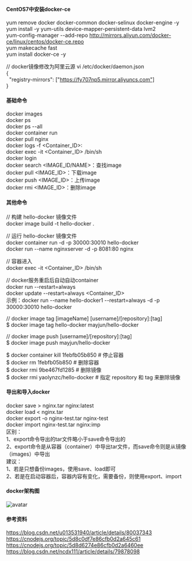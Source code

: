#### CentOS7中安装docker-ce
yum remove docker docker-common docker-selinux docker-engine -y  
yum install -y yum-utils device-mapper-persistent-data lvm2  
yum-config-manager --add-repo http://mirrors.aliyun.com/docker-ce/linux/centos/docker-ce.repo  
yum makecache fast  
yum install docker-ce -y  

// docker镜像修改为阿里云源
vi /etc/docker/daemon.json  
{  
  &nbsp;&nbsp;"registry-mirrors": ["https://fy707np5.mirror.aliyuncs.com"]  
}  

#### 基础命令
docker images  
docker ps  
docker ps --all  
docker container run  
docker pull nginx  
docker logs -f <Container_ID>:  
docker exec -it <Container_ID> /bin/sh  
docker login  
docker search <IMAGE_ID/NAME>：查找image  
docker pull <IMAGE_ID>：下载image  
docker push <IMAGE_ID>：上传image  
docker rmi <IMAGE_ID>：删除image  

#### 其他命令
// 构建 hello-docker 镜像文件  
docker image build -t hello-docker .  

// 运行 hello-docker 镜像文件  
docker container run -d -p 30000:30010 hello-docker  
docker run --name nginxserver -d -p 8081:80 nginx  

// 容器进入  
docker exec -it <Container_ID> /bin/sh  

// docker服务重启后自动自动container  
docker run --restart=always  
docker update --restart=always <Container_ID>  
示例：docker run --name hello-docker1 --restart=always -d -p 30000:30010 hello-docker  

// docker image tag [imageName] [username]/[repository]:[tag]  
$ docker image tag hello-docker mayjun/hello-docker  

// docker image push [username]/[repository]:[tag]  
$ docker image push mayjun/hello-docker  

$ docker container kill 1febfb05b850 # 停止容器  
$ docker rm 1febfb05b850 # 删除容器  
$ docker rmi 9be467fd1285 # 删除镜像  
$ docker rmi yaolynzc/hello-docker # 指定 repository 和 tag 来删除镜像

#### 导出和导入docker
docker save > nginx.tar nginx:latest  
docker load < nginx.tar  
docker export -o nginx-test.tar nginx-test  
docker import nginx-test.tar nginx:imp  
区别：  
1、export命令导出的tar文件略小于save命令导出的  
2、export命令是从容器（container）中导出tar文件，而save命令则是从镜像（images）中导出  
建议：  
1、若是只想备份images，使用save、load即可  
2、若是在启动容器后，容器内容有变化，需要备份，则使用export、import  

#### docker架构图  
![avatar](https://img.mukewang.com/5d8b488700019f5c17340920.png)

#### 参考资料
https://blog.csdn.net/u013531940/article/details/80037343  
https://cnodejs.org/topic/5d8c0df7e86cfb0d2a645c61  
https://cnodejs.org/topic/5d8d6274e86cfb0d2a6460ee  
https://blog.csdn.net/ncdx111/article/details/79878098  